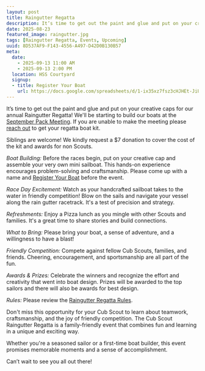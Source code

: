 ```yaml
---
layout: post
title: Raingutter Regatta
description: It’s time to get out the paint and glue and put on your creative caps for our annual Raingutter Regatta!
date: 2025-08-23
featured_image: raingutter.jpg
tags: [Raingutter Regatta, Events, Upcoming]
uuid: 8D537AF9-F143-4556-A497-D42D0B130B57
meta:
  date:
    - 2025-09-13 11:00 AM
    - 2025-09-13 2:00 PM
  location: HSS Courtyard
  signup:
  - title: Register Your Boat
    url: https://docs.google.com/spreadsheets/d/1-ix35xz7fsz3cHJHEt-JiUOZeCQWC5irCgyjvpKwJzk/edit?usp=sharing
---
```


It’s time to get out the paint and glue and put on your creative caps for our annual Raingutter Regatta! We'll be starting to build our boats at the [September Pack Meeting](/2025/08/23/september-pack-meeting). If you are unable to make the meeting please [reach out](mailto:djd@davisca.org) to get your regatta boat kit.

Siblings are welcome! We kindly request a $7 donation to cover the cost of the kit and awards for non Scouts.

*Boat Building:* Before the races begin, put on your creative cap and assemble your very own mini sailboat. This hands-on experience encourages problem-solving and craftsmanship. Please come up with a name and [Register Your Boat](https://docs.google.com/spreadsheets/...) before the event.

*Race Day Excitement:* Watch as your handcrafted sailboat takes to the water in friendly competition! Blow on the sails and navigate your vessel along the rain gutter racetrack. It's a test of precision and strategy.

*Refreshments:* Enjoy a Pizza lunch as you mingle with other Scouts and families. It's a great time to share stories and build connections.

*What to Bring:* Please bring your boat, a sense of adventure, and a willingness to have a blast!

*Friendly Competition:* Compete against fellow Cub Scouts, families, and friends. Cheering, encouragement, and sportsmanship are all part of the fun.

*Awards & Prizes:* Celebrate the winners and recognize the effort and creativity that went into boat design. Prizes will be awarded to the top sailors and there will also be awards for best design.

*Rules:* Please review the [Raingutter Regatta Rules](/docs/raingutter-regatta/rules).

Don't miss this opportunity for your Cub Scout to learn about teamwork, craftsmanship, and the joy of friendly competition. The Cub Scout Raingutter Regatta is a family-friendly event that combines fun and learning in a unique and exciting way.

Whether you're a seasoned sailor or a first-time boat builder, this event promises memorable moments and a sense of accomplishment.

Can’t wait to see you all out there!